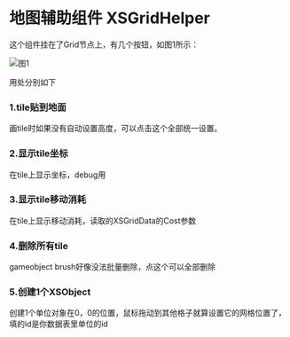 # 地图辅助组件 XSGridHelper

这个组件挂在了Grid节点上，有几个按钮，如图1所示：

![图1](../.gitbook/assets/v2-985515611b7aa2b8b7c5027cfc79ad17\_720w.png)

用处分别如下

### 1.tile贴到地面

画tile时如果没有自动设置高度，可以点击这个全部统一设置。

### 2.显示tile坐标

在tile上显示坐标，debug用

### 3.显示tile移动消耗

在tile上显示移动消耗，读取的XSGridData的Cost参数

### 4.删除所有tile

gameobject brush好像没法批量删除，点这个可以全部删除

### 5.创建1个XSObject

创建1个单位对象在0，0的位置，鼠标拖动到其他格子就算设置它的网格位置了，填的id是你数据表里单位的id
